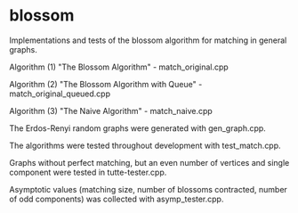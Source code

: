 blossom
=======

Implementations and tests of the blossom algorithm for matching in general graphs.


Algorithm (1) "The Blossom Algorithm" - match_original.cpp

Algorithm (2) "The Blossom Algorithm with Queue" - match_original_queued.cpp

Algorithm (3) "The Naive Algorithm" - match_naive.cpp

The Erdos-Renyi random graphs were generated with gen_graph.cpp.

The algorithms were tested throughout development with test_match.cpp.

Graphs without perfect matching, but an even number of vertices and single component were tested in tutte-tester.cpp.

Asymptotic values (matching size, number of blossoms contracted, number of odd components) was collected with asymp_tester.cpp.